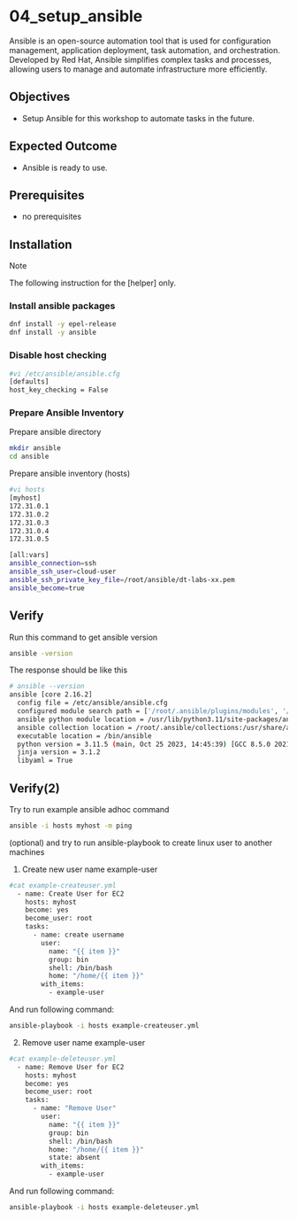 # 04_setup_ansible
Ansible is an open-source automation tool that is used for configuration management, application deployment, task automation, and orchestration. Developed by Red Hat, Ansible simplifies complex tasks and processes, allowing users to manage and automate infrastructure more efficiently.

## Objectives
- Setup Ansible for this workshop to automate tasks in the future.

## Expected Outcome
- Ansible is ready to use.

## Prerequisites
- no prerequisites

## Installation
> [!NOTE]
> The following instruction for the [helper] only.

### Install ansible packages
```sh
dnf install -y epel-release 
dnf install -y ansible 
```

### Disable host checking
```sh
#vi /etc/ansible/ansible.cfg 
[defaults] 
host_key_checking = False 
```

### Prepare Ansible Inventory
Prepare ansible directory
```sh
mkdir ansible 
cd ansible 
```

Prepare ansible inventory (hosts)
```sh
#vi hosts 
[myhost] 
172.31.0.1 
172.31.0.2
172.31.0.3
172.31.0.4
172.31.0.5

[all:vars] 
ansible_connection=ssh 
ansible_ssh_user=cloud-user 
ansible_ssh_private_key_file=/root/ansible/dt-labs-xx.pem 
ansible_become=true 
```

## Verify
Run this command to get ansible version
```sh
ansible -version 
```
The response should be like this
```sh
# ansible --version
ansible [core 2.16.2]
  config file = /etc/ansible/ansible.cfg
  configured module search path = ['/root/.ansible/plugins/modules', '/usr/share/ansible/plugins/modules']
  ansible python module location = /usr/lib/python3.11/site-packages/ansible
  ansible collection location = /root/.ansible/collections:/usr/share/ansible/collections
  executable location = /bin/ansible
  python version = 3.11.5 (main, Oct 25 2023, 14:45:39) [GCC 8.5.0 20210514 (Red Hat 8.5.0-21)] (/usr/bin/python3.11)
  jinja version = 3.1.2
  libyaml = True 
```

## Verify(2)
Try to run example ansible adhoc command
```sh
ansible -i hosts myhost -m ping
```

(optional) and try to run ansible-playbook to create linux user to another machines

1) Create new user name example-user
```sh
#cat example-createuser.yml
  - name: Create User for EC2 
    hosts: myhost 
    become: yes 
    become_user: root 
    tasks: 
      - name: create username 
        user: 
          name: "{{ item }}" 
          group: bin 
          shell: /bin/bash 
          home: "/home/{{ item }}" 
        with_items: 
          - example-user
```
And run following command:
```sh
ansible-playbook -i hosts example-createuser.yml
```

2) Remove user name example-user
```sh
#cat example-deleteuser.yml
  - name: Remove User for EC2 
    hosts: myhost 
    become: yes 
    become_user: root 
    tasks: 
      - name: "Remove User" 
        user: 
          name: "{{ item }}" 
          group: bin 
          shell: /bin/bash 
          home: "/home/{{ item }}" 
          state: absent 
        with_items: 
          - example-user
```
And run following command:
```sh
ansible-playbook -i hosts example-deleteuser.yml
```